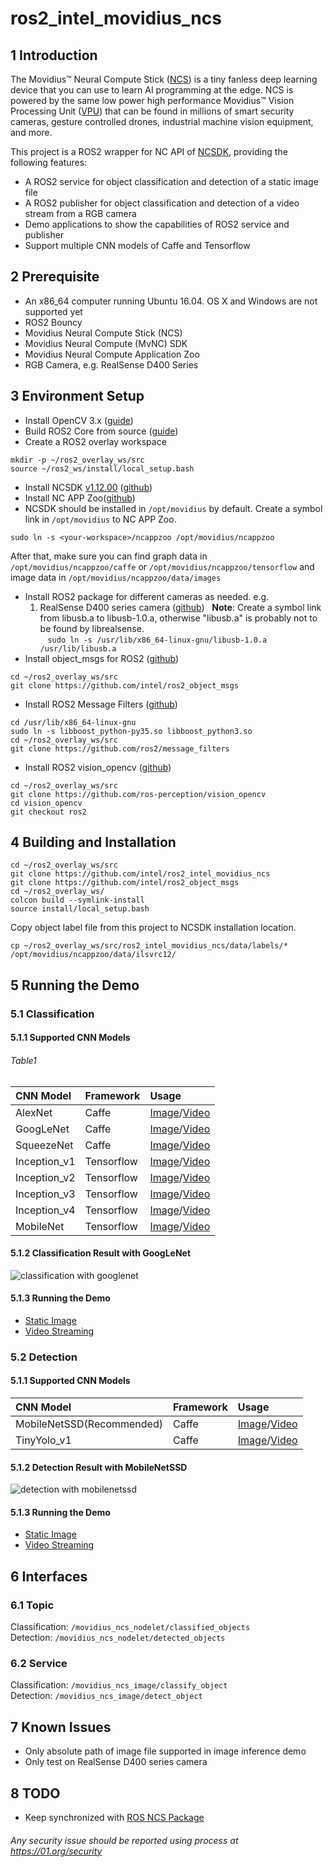 # ros2_intel_movidius_ncs

## 1 Introduction
The Movidius™ Neural Compute Stick ([NCS](https://developer.movidius.com/)) is a tiny fanless deep learning device that you can use to learn AI programming at the edge. NCS is powered by the same low power high performance Movidius™ Vision Processing Unit ([VPU](https://www.movidius.com/solutions/vision-processing-unit)) that can be found in millions of smart security cameras, gesture controlled drones, industrial machine vision equipment, and more.  

This project is a ROS2 wrapper for NC API of [NCSDK](https://movidius.github.io/ncsdk/), providing the following features:
* A ROS2 service for object classification and detection of a static image file
* A ROS2 publisher for object classification and detection of a video stream from a RGB camera
* Demo applications to show the capabilities of ROS2 service and publisher
* Support multiple CNN models of Caffe and Tensorflow
  
## 2 Prerequisite
* An x86_64 computer running Ubuntu 16.04. OS X and Windows are not supported yet
* ROS2 Bouncy
* Movidius Neural Compute Stick (NCS)
* Movidius Neural Compute (MvNC) SDK
* Movidius Neural Compute Application Zoo
* RGB Camera, e.g. RealSense D400 Series

## 3 Environment Setup
* Install OpenCV 3.x ([guide](https://docs.opencv.org/3.3.0/d7/d9f/tutorial_linux_install.html))
* Build ROS2 Core from source ([guide](https://github.com/ros2/ros2/wiki/Linux-Development-Setup))
* Create a ROS2 overlay workspace
```Shell
mkdir -p ~/ros2_overlay_ws/src
source ~/ros2_ws/install/local_setup.bash
```
* Install NCSDK [v1.12.00](https://github.com/movidius/ncsdk/releases) ([github](https://github.com/movidius/ncsdk))
* Install NC APP Zoo([github](https://github.com/movidius/ncappzoo))
* NCSDK should be installed in ```/opt/movidius``` by default. Create a symbol link in ```/opt/movidius``` to NC APP Zoo.
```Shell
sudo ln -s <your-workspace>/ncappzoo /opt/movidius/ncappzoo
```  
After that, make sure you can find graph data in ```/opt/movidius/ncappzoo/caffe``` or ```/opt/movidius/ncappzoo/tensorflow``` and image data in ```/opt/movidius/ncappzoo/data/images```
* Install ROS2 package for different cameras as needed. e.g.
  1. RealSense D400 series camera ([github](https://github.com/intel/ros2_intel_realsense))
   **Note**: Create a symbol link from libusb.a to libusb-1.0.a, otherwise "libusb.a" is probably not to be found by librealsense.  
    ```sudo ln -s /usr/lib/x86_64-linux-gnu/libusb-1.0.a /usr/lib/libusb.a```
* Install object_msgs for ROS2 ([github](https://github.com/intel/ros2_object_msgs))
```Shell
cd ~/ros2_overlay_ws/src
git clone https://github.com/intel/ros2_object_msgs
```
* Install ROS2 Message Filters ([github](https://github.com/ros2/message_filters))
```Shell
cd /usr/lib/x86_64-linux-gnu
sudo ln -s libboost_python-py35.so libboost_python3.so
cd ~/ros2_overlay_ws/src
git clone https://github.com/ros2/message_filters
```
* Install ROS2 vision_opencv ([github](https://github.com/ros-perception/vision_opencv))
```Shell
cd ~/ros2_overlay_ws/src
git clone https://github.com/ros-perception/vision_opencv
cd vision_opencv
git checkout ros2
```
       
## 4 Building and Installation
```Shell
cd ~/ros2_overlay_ws/src
git clone https://github.com/intel/ros2_intel_movidius_ncs
git clone https://github.com/intel/ros2_object_msgs
cd ~/ros2_overlay_ws/
colcon build --symlink-install
source install/local_setup.bash
```
Copy object label file from this project to NCSDK installation location.
```Shell
cp ~/ros2_overlay_ws/src/ros2_intel_movidius_ncs/data/labels/* /opt/movidius/ncappzoo/data/ilsvrc12/
```

## 5 Running the Demo
### 5.1 Classification
#### 5.1.1 Supported CNN Models
###### *Table1*
|CNN Model|Framework|Usage|
|:-|:-|:-|
|AlexNet|Caffe|[Image](https://github.com/intel/ros2_intel_movidius_ncs/blob/devel/doc/image_classification.md#alexnet)/[Video](https://github.com/intel/ros2_intel_movidius_ncs/blob/devel/doc/video_classification.md#alexnet)|
|GoogLeNet|Caffe|[Image](https://github.com/intel/ros2_intel_movidius_ncs/blob/devel/doc/image_classification.md#googlenet)/[Video](https://github.com/intel/ros2_intel_movidius_ncs/blob/devel/doc/video_classification.md#googlenet)|
|SqueezeNet|Caffe|[Image](https://github.com/intel/ros2_intel_movidius_ncs/blob/devel/doc/image_classification.md#squeezenet)/[Video](https://github.com/intel/ros2_intel_movidius_ncs/blob/devel/doc/video_classification.md#squeezenet)|
|Inception_v1|Tensorflow|[Image](https://github.com/intel/ros2_intel_movidius_ncs/blob/devel/doc/image_classification.md#inception_v1)/[Video](https://github.com/intel/ros2_intel_movidius_ncs/blob/devel/doc/video_classification.md#inception_v1)|
|Inception_v2|Tensorflow|[Image](https://github.com/intel/ros2_intel_movidius_ncs/blob/devel/doc/image_classification.md#inception_v2)/[Video](https://github.com/intel/ros2_intel_movidius_ncs/blob/devel/doc/video_classification.md#inception_v2)|
|Inception_v3|Tensorflow|[Image](https://github.com/intel/ros2_intel_movidius_ncs/blob/devel/doc/image_classification.md#inception_v3)/[Video](https://github.com/intel/ros2_intel_movidius_ncs/blob/devel/doc/video_classification.md#inception_v3)|
|Inception_v4|Tensorflow|[Image](https://github.com/intel/ros2_intel_movidius_ncs/blob/devel/doc/image_classification.md#inception_v4)/[Video](https://github.com/intel/ros2_intel_movidius_ncs/blob/devel/doc/video_classification.md#inception_v4)|
|MobileNet|Tensorflow|[Image](https://github.com/intel/ros2_intel_movidius_ncs/blob/devel/doc/image_classification.md#mobilenet)/[Video](https://github.com/intel/ros2_intel_movidius_ncs/blob/devel/doc/video_classification.md#mobilenet)|
#### 5.1.2 Classification Result with GoogLeNet
![classification with googlenet](https://github.com/intel/ros2_intel_movidius_ncs/blob/devel/data/results/googlenet_dog.png "classification with googlenet")
#### 5.1.3 Running the Demo
* [Static Image](https://github.com/intel/ros2_intel_movidius_ncs/blob/devel/doc/image_classification.md)
* [Video Streaming](https://github.com/intel/ros2_intel_movidius_ncs/blob/devel/doc/video_classification.md)

### 5.2 Detection
#### 5.1.1 Supported CNN Models
|CNN Model|Framework|Usage|
|:-|:-|:-|
|MobileNetSSD(Recommended)|Caffe|[Image](https://github.com/intel/ros2_intel_movidius_ncs/blob/devel/doc/image_detection.md#mobilenet_ssd)/[Video](https://github.com/intel/ros2_intel_movidius_ncs/blob/devel/doc/video_detection.md#mobilenet_ssd)|
|TinyYolo_v1|Caffe|[Image](https://github.com/intel/ros2_intel_movidius_ncs/blob/devel/doc/image_detection.md#tinyyolo_v1)/[Video](https://github.com/intel/ros2_intel_movidius_ncs/blob/devel/doc/video_detection.md#tinyyolo_v1)|
#### 5.1.2 Detection Result with MobileNetSSD
![detection with mobilenetssd](https://github.com/intel/ros2_intel_movidius_ncs/blob/devel/data/results/mobilenetssd_car_bicycle.png "detection with mobilenetssd")
#### 5.1.3 Running the Demo
* [Static Image](https://github.com/intel/ros2_intel_movidius_ncs/blob/devel/doc/image_detection.md)
* [Video Streaming](https://github.com/intel/ros2_intel_movidius_ncs/blob/devel/doc/video_detection.md)

## 6 Interfaces
### 6.1 Topic
Classification: ```/movidius_ncs_nodelet/classified_objects```  
Detection: ```/movidius_ncs_nodelet/detected_objects```
### 6.2 Service
Classification: ```/movidius_ncs_image/classify_object```  
Detection: ```/movidius_ncs_image/detect_object```

## 7 Known Issues
* Only absolute path of image file supported in image inference demo
* Only test on RealSense D400 series camera

## 8 TODO
* Keep synchronized with [ROS NCS Package](https://github.com/intel/ros_intel_movidius_ncs/tree/master)


###### *Any security issue should be reported using process at https://01.org/security*
